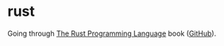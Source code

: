 # rust
Going through [The Rust Programming Language](https://doc.rust-lang.org/book/) book ([GitHub](https://github.com/rust-lang/book)).
